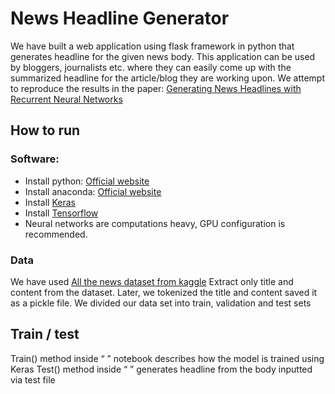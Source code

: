 # News Headline Generator
We have built a web application using flask framework in python that generates headline for the given news body. This application can be used by bloggers, journalists etc. where they can easily come up with the summarized headline for the article/blog they are working upon. We attempt to reproduce the results in the paper:  [Generating News Headlines with Recurrent Neural Networks](https://arxiv.org/pdf/1512.01712.pdf)

## How to run
### Software:
* Install python: [Official website](https://www.python.org/downloads/)
* Install anaconda: [Official website](https://www.anaconda.com/download/)
* Install [Keras](https://keras.io/) 
* Install [Tensorflow](https://www.tensorflow.org/install/)
* Neural networks are computations heavy, GPU configuration is recommended.

### Data
We have used [All the news dataset from kaggle](https://www.kaggle.com/snapcrack/all-the-news/data)
Extract only title and content from the dataset. Later, we tokenized the title and content saved it as a pickle file. We divided our data set into train, validation and test sets

## Train / test
Train() method inside “ ” notebook describes how the model is trained using Keras
Test() method inside “ ” generates headline from the body inputted via test file

 






